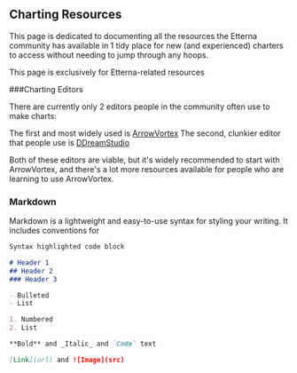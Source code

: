 ## Charting Resources

This page is dedicated to documenting all the resources the Etterna community has available in 1 tidy place for new (and experienced) charters to access without needing to jump through any hoops.

This page is exclusively for Etterna-related resources

###Charting Editors

There are currently only 2 editors people in the community often use to make charts:

The first and most widely used is [ArrowVortex](https://arrowvortex.ddrnl.com/)
The second, clunkier editor that people use is [DDreamStudio](https://www.mediafire.com/file/82al94e5ot6sfy2/ds200BETA5.zip/file)

Both of these editors are viable, but it's widely recommended to start with ArrowVortex, and there's a lot more resources available for people who are learning to use ArrowVortex.


### Markdown

Markdown is a lightweight and easy-to-use syntax for styling your writing. It includes conventions for

```markdown
Syntax highlighted code block

# Header 1
## Header 2
### Header 3

- Bulleted
- List

1. Numbered
2. List

**Bold** and _Italic_ and `Code` text

[Link](url) and ![Image](src)
```
